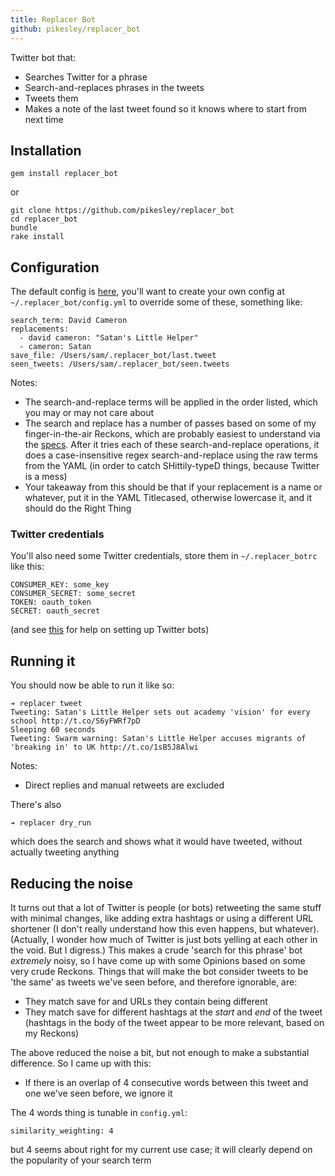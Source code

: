 ```yaml
---
title: Replacer Bot
github: pikesley/replacer_bot
---
```

Twitter bot that:

* Searches Twitter for a phrase
* Search-and-replaces phrases in the tweets
* Tweets them
* Makes a note of the last tweet found so it knows where to start from next time

## Installation

    gem install replacer_bot

or

    git clone https://github.com/pikesley/replacer_bot
    cd replacer_bot
    bundle
    rake install

## Configuration

The default config is [here](https://github.com/pikesley/replacer_bot/blob/master/config/defaults.yml), you'll want to create your own config at `~/.replacer_bot/config.yml` to override some of these, something like:

    search_term: David Cameron
    replacements:
      - david cameron: "Satan's Little Helper"
      - cameron: Satan
    save_file: /Users/sam/.replacer_bot/last.tweet
    seen_tweets: /Users/sam/.replacer_bot/seen.tweets

Notes:

* The search-and-replace terms will be applied in the order listed, which you may or may not care about
* The search and replace has a number of passes based on some of my finger-in-the-air Reckons, which are probably easiest to understand via the [specs](https://github.com/pikesley/replacer_bot/blob/master/spec/lib/replacer_bot/case_spec.rb). After it tries each of these search-and-replace operations, it does a case-insensitive regex search-and-replace using the raw terms from the YAML (in order to catch SHittily-typeD things, because Twitter is a mess)
* Your takeaway from this should be that if your replacement is a name or whatever, put it in the YAML Titlecased, otherwise lowercase it, and it should do the Right Thing

### Twitter credentials

You'll also need some Twitter credentials, store them in `~/.replacer_botrc` like this:

    CONSUMER_KEY: some_key
    CONSUMER_SECRET: some_secret
    TOKEN: oauth_token
    SECRET: oauth_secret

(and see [this](http://dghubble.com/blog/posts/twitter-app-write-access-and-bots/) for help on setting up Twitter bots)

## Running it

You should now be able to run it like so:

    ➔ replacer tweet
    Tweeting: Satan's Little Helper sets out academy 'vision' for every school http://t.co/S6yFWRf7pD
    Sleeping 60 seconds
    Tweeting: Swarm warning: Satan's Little Helper accuses migrants of 'breaking in' to UK http://t.co/1sB5J8Alwi

Notes:

* Direct replies and manual retweets are excluded

There's also

    ➔ replacer dry_run

which does the search and shows what it would have tweeted, without actually tweeting anything

## Reducing the noise

It turns out that a lot of Twitter is people (or bots) retweeting the same stuff with minimal changes, like adding extra hashtags or using a different URL shortener (I don't really understand how this even happens, but whatever). (Actually, I wonder how much of Twitter is just bots yelling at each other in the void. But I digress.) This makes a crude 'search for this phrase' bot _extremely_ noisy, so I have come up with some Opinions based on some very crude Reckons. Things that will make the bot consider tweets to be 'the same' as tweets we've seen before, and therefore ignorable, are:

* They match save for and URLs they contain being different
* They match save for different hashtags at the _start_ and _end_ of the tweet (hashtags in the body of the tweet appear to be more relevant, based on my Reckons)

The above reduced the noise a bit, but not enough to make a substantial difference. So I came up with this:

* If there is an overlap of 4 consecutive words between this tweet and one we've seen before, we ignore it

The 4 words thing is tunable in `config.yml`:

    similarity_weighting: 4

but 4 seems about right for my current use case; it will clearly depend on the popularity of your search term
